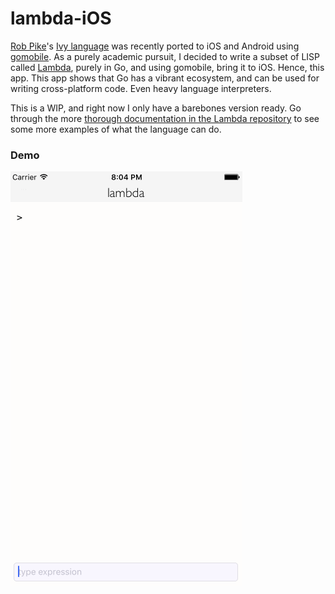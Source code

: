# lambda-iOS
[Rob Pike](https://github.com/robpike)'s [Ivy language](https://github.com/robpike/ivy) was recently ported to iOS and Android using [gomobile](https://github.com/golang/mobile). As a purely academic pursuit, I decided to write a subset of LISP called [Lambda](https://github.com/reddragon/lambda), purely in Go, and using gomobile, bring it to iOS. Hence, this app. This app shows that Go has a vibrant ecosystem, and can be used for writing cross-platform code. Even heavy language interpreters.

This is a WIP, and right now I only have a barebones version ready. Go through the more [thorough documentation in the Lambda repository](https://github.com/reddragon/lambda/blob/master/README.md) to see some more examples of what the language can do.


### Demo
![A Walkthrough](demo.gif)

